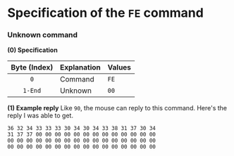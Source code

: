 # Specification of the `FE` command
### Unknown command

**(0) Specification**

Byte (Index) | Explanation | Values
:---: | --- | ---
`0` | Command | `FE`
`1-End` | Unknown | `00`

**(1) Example reply**
Like `90`, the mouse can reply to this command. Here's the reply I was able to get.
```
36 32 34 33 33 33 30 34 30 34 33 38 31 37 30 34
31 37 37 00 00 00 00 00 00 00 00 00 00 00 00 00
00 00 00 00 00 00 00 00 00 00 00 00 00 00 00 00
00 00 00 00 00 00 00 00 00 00 00 00 00 00 00 00
```
